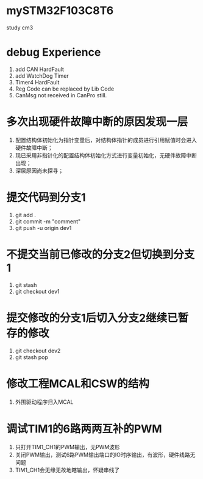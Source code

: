 # mySTM32F103C8T6
study cm3

# debug Experience
1. add CAN   HardFault
2. add WatchDog Timer
3. Timer4 HardFault
4. Reg Code can be replaced by Lib Code
5. CanMsg not received in CanPro still.

# 多次出现硬件故障中断的原因发现一层
1. 配置结构体初始化为指针变量后，对结构体指针的成员进行引用赋值时会进入硬件故障中断；
2. 现已采用非指针化的配置结构体初始化方式进行变量初始化，无硬件故障中断出现；
3. 深层原因尚未探寻；

# 提交代码到分支1
1. git add .
2. git commit -m "comment"
3. git push -u origin dev1

# 不提交当前已修改的分支2但切换到分支1
1. git stash
2. git checkout dev1

# 提交修改的分支1后切入分支2继续已暂存的修改
1. git checkout dev2
2. git stash pop

# 修改工程MCAL和CSW的结构
1. 外围驱动程序归入MCAL

# 调试TIM1的6路两两互补的PWM
1. 只打开TIM1_CH1的PWM输出，无PWM波形
2. 关闭PWM输出，测试6路PWM输出端口的IO时序输出，有波形，硬件线路无问题
3. TIM1_CH1会无缘无故地瞎输出，怀疑串线了